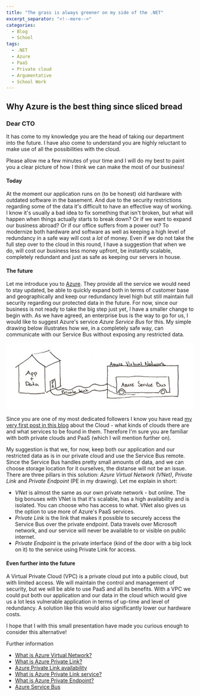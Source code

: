```yaml
---
title: "The grass is always greener on my side of the .NET"
excerpt_separator: "<!--more-->"
categories:
  - Blog
  - School
tags:
  - .NET
  - Azure
  - PaaS
  - Private cloud
  - Argumentative
  - School Work
---
```


## Why Azure is the best thing since sliced bread

### Dear CTO

It has come to my knowledge you are the head of taking our department into the future. 
I have also come to understand you are highly reluctant to make use of all the possibilities with the cloud. 

Please allow me a few minutes of your time and I will do my best to paint you a clear picture of how I think we can make the most of our business!

#### Today

At the moment our application runs on (to be honest) old hardware with outdated software in the basement. And due to the security restrictions regarding some of the data it's difficult to have an effective way of working. I know it's usually a bad idea to fix something that isn't broken, but what will happen when things actually starts to break down? Or if we want to expand our business abroad? Or if our office suffers from a power out? 
To modernize both hardware and software as well as keeping a high level of redundancy in a safe way will cost a *lot* of money. Even if we do not take the full step over to the cloud in this round, I have a suggestion that when we do, will cost our business less money upfront, be instantly scalable, completely redundant and just as safe as keeping our servers in house. 

#### The future

Let me introduce you to [Azure](https://azure.microsoft.com/). They provide all the service we would need to stay updated, be able to quickly expand both in terms of customer base and geographically and keep our redundancy level high but still maintain full security regarding our protected data in the future. 
For now, since our business is not ready to take the big step just yet, I have a smaller change to begin with. As we have agreed, an enterprise bus is the way to go for us, I would like to suggest Azure's service *Azure Service Bus* for this. My simple drawing below illustrates how we, in a completely safe way, can communicate with our Service Bus without exposing any restricted data. 

![Layout](https://raw.githubusercontent.com/Baverstrand/Baverstrand.github.io/master/img/210929layout.jpg)

Since you are one of my most dedicated followers I know you have read [my very first post in this blog](https://baverstrand.github.io/blog/school/On-the-second-day-the-sky-(and-the-cloud)-was-created/#what-is-the-cloud) about the Cloud - what kinds of clouds there are and what services to be found in them. Therefore I'm sure you are familiar with both private clouds and PaaS (which I will mention further on). 

My suggestion is that we, for now, keep both our application and our restricted data as is in our private cloud and use the Service Bus remote. Since the Service Bus handles pretty small amounts of data, and we can choose storage location for it ourselves, the distanse will not be an issue. There are three pillars in this solution: *Azure Virtual Network (VNet)*, *Private Link* and *Private Endpoint* (PE in my drawing). Let me explain in short:

- *VNet* is almost the same as our own private network - but online. The  big bonuses with VNet is that it's scalable, has a high availability and is isolated. You can choose who has access to what. VNet also gives us the option to use more of Azure's PaaS services. 
- *Private Link* is the link that makes it possible to securely access the Service Bus over the private endpoint. Data travels over Microsoft network, and our service will never be available to or visible on public internet. 
- *Private Endpoint* is the private interface (kind of the door with a big lock on it) to the service using Private Link for access. 

#### Even further into the future

A Virtual Private Cloud (VPC) is a private cloud put into a public cloud, but with limited access. We will maintain the control and management of security, but we will be able to use PaaS and all its benefits. With a VPC we could put both our application and our data in the cloud which would give us a lot less vulnerable application in terms of up-time and level of redundancy. A solution like this would also significantly lower our hardware costs. 

I hope that I with this small presentation have made you curious enough to consider this alternative!

Further information

- [What is Azure Virtual Network?](https://docs.microsoft.com/en-us/azure/virtual-network/virtual-networks-overview)
- [What is Azure Private Link?](https://docs.microsoft.com/en-us/azure/private-link/private-link-overview)
- [Azure Private Link availability](https://docs.microsoft.com/en-us/azure/private-link/availability)
- [What is Azure Private Link service?](https://docs.microsoft.com/en-us/azure/private-link/private-link-service-overview)
- [What is Azure Private Endpoint?](https://docs.microsoft.com/en-us/azure/private-link/private-endpoint-overview)
- [Azure Service Bus](https://azure.microsoft.com/en-us/services/service-bus/)
